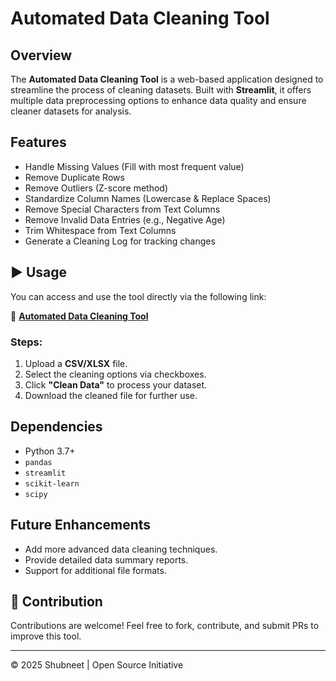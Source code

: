 # Automated Data Cleaning Tool

##  Overview
The **Automated Data Cleaning Tool** is a web-based application designed to streamline the process of cleaning datasets. Built with **Streamlit**, it offers multiple data preprocessing options to enhance data quality and ensure cleaner datasets for analysis.

##  Features
-  Handle Missing Values (Fill with most frequent value)
-  Remove Duplicate Rows
-  Remove Outliers (Z-score method)
-  Standardize Column Names (Lowercase & Replace Spaces)
-  Remove Special Characters from Text Columns
-  Remove Invalid Data Entries (e.g., Negative Age)
-  Trim Whitespace from Text Columns
-  Generate a Cleaning Log for tracking changes

## ▶ Usage
You can access and use the tool directly via the following link:

🔗 **[Automated Data Cleaning Tool](https://automateddatacleaningtool.streamlit.app/)**

### Steps:
1. Upload a **CSV/XLSX** file.
2. Select the cleaning options via checkboxes.
3. Click **"Clean Data"** to process your dataset.
4. Download the cleaned file for further use.

##  Dependencies
- Python 3.7+
- `pandas`
- `streamlit`
- `scikit-learn`
- `scipy`

##  Future Enhancements
- Add more advanced data cleaning techniques.
- Provide detailed data summary reports.
- Support for additional file formats.

## 📩 Contribution
Contributions are welcome! Feel free to fork, contribute, and submit PRs to improve this tool.

---
© 2025 Shubneet | Open Source Initiative
